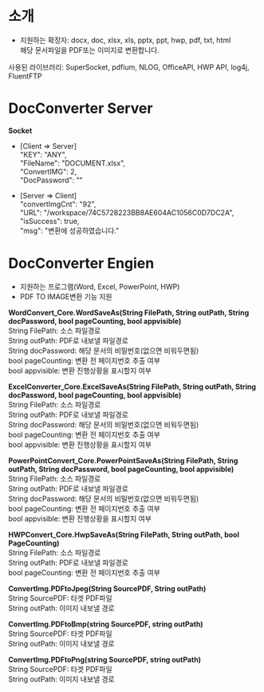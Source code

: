 # 소개
- 지원하는 확장자: docx, doc, xlsx, xls, pptx, ppt, hwp, pdf, txt, html  
해당 문서파일을 PDF또는 이미지로 변환합니다.  

사용된 라이브러리: SuperSocket, pdfium, NLOG, OfficeAPI, HWP API, log4j, FluentFTP    
# DocConverter Server
**Socket**
- [Client => Server]  
  "KEY": "ANY",  
  "FileName": "DOCUMENT.xlsx",  
  "ConvertIMG": 2,  
  "DocPassword": ""  
    
 - [Server => Client]  
  "convertImgCnt": "92",  
  "URL": "/workspace/74C5728223BB8AE604AC1056C0D7DC2A",  
  "isSuccess": true,  
  "msg": "변환에 성공하였습니다."  
  
# DocConverter Engien
- 지원하는 프로그램(Word, Excel, PowerPoint, HWP)
- PDF TO IMAGE변환 기능 지원


**WordConvert_Core.WordSaveAs(String FilePath, String outPath, String docPassword, bool pageCounting, bool appvisible)**  
String FilePath: 소스 파일경로  
String outPath: PDF로 내보낼 파일경로  
String docPassword: 해당 문서의 비밀번호(없으면 비워두면됨)  
bool pageCounting: 변환 전 페이지번호 추출 여부  
bool appvisible: 변환 진행상황을 표시할지 여부  

**ExcelConverter_Core.ExcelSaveAs(String FilePath, String outPath, String docPassword, bool pageCounting, bool appvisible)**  
String FilePath: 소스 파일경로  
String outPath: PDF로 내보낼 파일경로  
String docPassword: 해당 문서의 비밀번호(없으면 비워두면됨)  
bool pageCounting: 변환 전 페이지번호 추출 여부  
bool appvisible: 변환 진행상황을 표시할지 여부  

**PowerPointConvert_Core.PowerPointSaveAs(String FilePath, String outPath, String docPassword, bool pageCounting, bool appvisible)**  
String FilePath: 소스 파일경로  
String outPath: PDF로 내보낼 파일경로  
String docPassword: 해당 문서의 비밀번호(없으면 비워두면됨)  
bool pageCounting: 변환 전 페이지번호 추출 여부  
bool appvisible: 변환 진행상황을 표시할지 여부  

**HWPConvert_Core.HwpSaveAs(String FilePath, String outPath, bool PageCounting)**  
String FilePath: 소스 파일경로  
String outPath: PDF로 내보낼 파일경로  
bool pageCounting: 변환 전 페이지번호 추출 여부  

**ConvertImg.PDFtoJpeg(String SourcePDF, String outPath)**  
String SourcePDF: 타겟 PDF파일  
String outPath: 이미지 내보낼 경로  

**ConvertImg.PDFtoBmp(string SourcePDF, string outPath)**  
String SourcePDF: 타겟 PDF파일  
String outPath: 이미지 내보낼 경로  

**ConvertImg.PDFtoPng(string SourcePDF, string outPath)**  
String SourcePDF: 타겟 PDF파일  
String outPath: 이미지 내보낼 경로  

